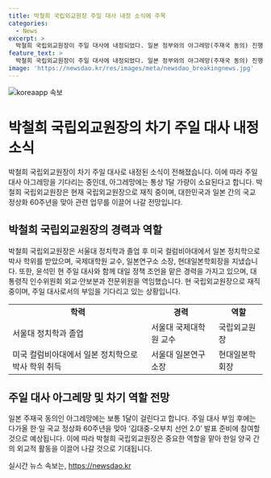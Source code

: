 ```yaml
---
title: 박철희 국립외교원장 주일 대사 내정 소식에 주목
categories:
  - News
excerpt: >
  박철희 국립외교원장이 주일 대사에 내정되었다. 일본 정부와의 아그레망(주재국 동의) 진행 중이며, 주재국 동의를 거쳐 대사로 임명될 것으로 예상된다. 박 원장은 서울대와 미국 컬럼비아대에서 학업을 마치고 외교 관련 다수의 경험을 쌓아왔다. 윤석열 대통령의 후보 시절에는 주일 대사와 함께 대일 정책 조언을 맡았으며, 대통령직 인수위원회 외교·안보분과 전문위원을 맡기도 했다. 일본과의 아그레망은 한 달 정도 걸릴 것으로 전망되며, 주일 대사로 임명된 후에는 한·일 국교 정상화 60주년을 맞아 관련된 활발한 활동을 펼칠 것으로 예상된다.
feature_text: >
  박철희 국립외교원장이 주일 대사에 내정되었다. 일본 정부와의 아그레망(주재국 동의) 진행 중이며, 주재국 동의를 거쳐 대사로 임명될 것으로 예상된다. 박 원장은 서울대와 미국 컬럼비아대에서 학업을 마치고 외교 관련 다수의 경험을 쌓아왔다. 윤석열 대통령의 후보 시절에는 주일 대사와 함께 대일 정책 조언을 맡았으며, 대통령직 인수위원회 외교·안보분과 전문위원을 맡기도 했다. 일본과의 아그레망은 한 달 정도 걸릴 것으로 전망되며, 주일 대사로 임명된 후에는 한·일 국교 정상화 60주년을 맞아 관련된 활발한 활동을 펼칠 것으로 예상된다.
image: 'https://newsdao.kr/res/images/meta/newsdao_breakingnews.jpg'
---
```


<p><img src="https://newsdao.kr/res/images/meta/newsdao_breakingnews.jpg" alt="koreaapp 속보" /></p>

<h1 data-ke-size="size26"><b>박철희 국립외교원장의 차기 주일 대사 내정 소식</b></h1>

<p data-ke-size="size16">박철희 국립외교원장이 차기 주일 대사로 내정된 소식이 전해졌습니다. 이에 따라 주일 대사 아그레망을 기다리는 중인데, 아그레망에는 통상 1달 가량이 소요된다고 합니다. 박철희 국립외교원장은 현재 국립외교원장으로 재직 중이며, 대한민국과 일본 간의 국교 정상화 60주년을 맞아 관련 업무를 이끌어 나갈 전망입니다.</p>

<h2 data-ke-size="size24"><b>박철희 국립외교원장의 경력과 역할</b></h2>

<p data-ke-size="size16">박철희 국립외교원장은 서울대 정치학과 졸업 후 미국 컬럼비아대에서 일본 정치학으로 박사 학위를 받았으며, 국제대학원 교수, 일본연구소 소장, 현대일본학회장을 지냈습니다. 또한, 윤석민 현 주일 대사와 함께 대일 정책 조언을 맡은 경력을 가지고 있으며, 대통령직 인수위원회 외교·안보분과 전문위원을 역임했습니다. 현 국립외교원장으로 재직 중이며, 주일 대사로서의 부임을 기다리고 있는 상황입니다.</p>

<table>
    <tr>
        <td style="text-align: center; height: 17px;"><b>학력</b></td>
        <td style="text-align: center; height: 17px;"><b>경력</b></td>
        <td style="text-align: center; height: 17px;"><b>역할</b></td>
    </tr>
    <tr>
        <td>서울대 정치학과 졸업</td>
        <td>서울대 국제대학원 교수</td>
        <td>국립외교원장</td>
    </tr>
    <tr>
        <td>미국 컬럼비아대에서 일본 정치학으로 박사 학위 취득</td>
        <td>서울대 일본연구소장</td>
        <td>현대일본학회장</td>
    </tr>
</table>

<h2 data-ke-size="size24"><b>주일 대사 아그레망 및 차기 역할 전망</b></h2>

<p data-ke-size="size16">일본 주재국 동의인 아그레망에는 보통 1달이 걸린다고 합니다. 주일 대사 부임 후에는 다가올 한·일 국교 정상화 60주년을 맞아 ‘김대중-오부치 선언 2.0’ 발표 준비에 참여할 것으로 예상됩니다. 이에 따라 박철희 국립외교원장은 중요한 역할을 맡아 한일 양국 간의 외교적 활동을 이끌어 나갈 것으로 기대됩니다.</p>
실시간 뉴스 속보는, <a href="https://newsdao.kr" rel="dofollow">https://newsdao.kr</a>


